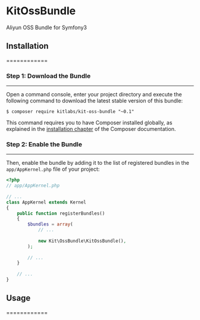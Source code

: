 # KitOssBundle
Aliyun OSS Bundle for Symfony3

## Installation
============
 
### Step 1: Download the Bundle
---------------------------
 
Open a command console, enter your project directory and execute the
following command to download the latest stable version of this bundle:
 
```console
$ composer require kitlabs/kit-oss-bundle "~0.1"
```
 
This command requires you to have Composer installed globally, as explained
in the [installation chapter](https://getcomposer.org/doc/00-intro.md)
of the Composer documentation.
 
### Step 2: Enable the Bundle
---------------------------
 
Then, enable the bundle by adding it to the list of registered bundles
in the `app/AppKernel.php` file of your project:
 
```php
<?php
// app/AppKernel.php
 
// ...
class AppKernel extends Kernel
{
    public function registerBundles()
    {
        $bundles = array(
            // ...
 
            new Kit\OssBundle\KitOssBundle(),
        );
 
        // ...
    }
 
    // ...
}
```
## Usage
============